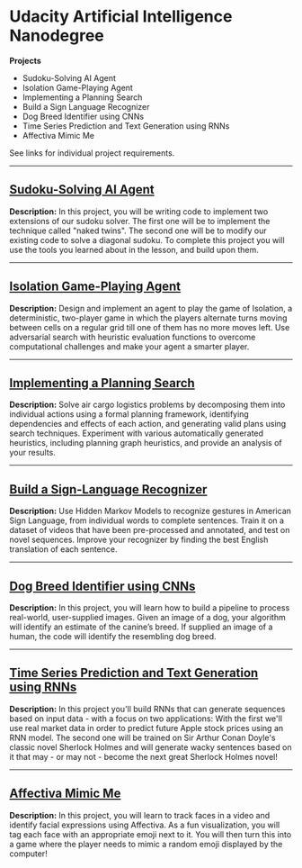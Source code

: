 # Udacity Artificial Intelligence Nanodegree
__Projects__
* Sudoku-Solving AI Agent
* Isolation Game-Playing Agent
* Implementing a Planning Search
* Build a Sign Language Recognizer
* Dog Breed Identifier using CNNs
* Time Series Prediction and Text Generation using RNNs
* Affectiva Mimic Me

See links for individual project requirements.

---

## [Sudoku-Solving AI Agent](https://github.com/mtroiani/artificial-intelligence-nanodegree/tree/master/AIND-Sudoku-master)
__Description:__ In this project, you will be writing code to implement two extensions of our sudoku solver. The first one will be to implement the technique called "naked twins". The second one will be to modify our existing code to solve a diagonal sudoku. To complete this project you will use the tools you learned about in the lesson, and build upon them.

---

## [Isolation Game-Playing Agent](https://github.com/mtroiani/artificial-intelligence-nanodegree/tree/master/AIND-Isolation-master)
__Description:__ Design and implement an agent to play the game of Isolation, a deterministic, two-player game in which the players alternate turns moving between cells on a regular grid till one of them has no more moves left. Use adversarial search with heuristic evaluation functions to overcome computational challenges and make your agent a smarter player.

---

## [Implementing a Planning Search](https://github.com/mtroiani/artificial-intelligence-nanodegree/tree/master/AIND-Planning-master)
__Description:__ Solve air cargo logistics problems by decomposing them into individual actions using a formal planning framework, identifying dependencies and effects of each action, and generating valid plans using search techniques. Experiment with various automatically generated heuristics, including planning graph heuristics, and provide an analysis of your results.

---

## [Build a Sign-Language Recognizer](https://github.com/mtroiani/artificial-intelligence-nanodegree/tree/master/AIND-Recognizer-master)
__Description:__ Use Hidden Markov Models to recognize gestures in American Sign Language, from individual words to complete sentences. Train it on a dataset of videos that have been pre-processed and annotated, and test on novel sequences. Improve your recognizer by finding the best English translation of each sentence.

---

## [Dog Breed Identifier using CNNs](https://github.com/mtroiani/artificial-intelligence-nanodegree/tree/master/AIND-Dog-Breed-master)
__Description:__ In this project, you will learn how to build a pipeline to process real-world, user-supplied images. Given an image of a dog, your algorithm will identify an estimate of the canine’s breed. If supplied an image of a human, the code will identify the resembling dog breed.

---

## [Time Series Prediction and Text Generation using RNNs](https://github.com/mtroiani/artificial-intelligence-nanodegree/tree/master/AIND-RNN-master)
__Description:__ In this project you'll build RNNs that can generate sequences based on input data - with a focus on two applications: With the first we'll use real market data in order to predict future Apple stock prices using an RNN model. The second one will be trained on Sir Arthur Conan Doyle's classic novel Sherlock Holmes and will generate wacky sentences based on it that may - or may not - become the next great Sherlock Holmes novel!

---

## [Affectiva Mimic Me](https://github.com/mtroiani/artificial-intelligence-nanodegree/tree/master/AIND-CV-Mimic-master)
__Description:__ In this project, you will learn to track faces in a video and identify facial expressions using Affectiva. As a fun visualization, you will tag each face with an appropriate emoji next to it. You will then turn this into a game where the player needs to mimic a random emoji displayed by the computer!
